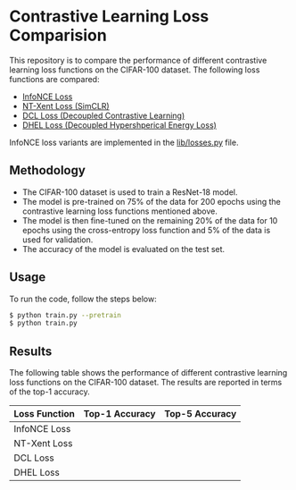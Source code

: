 # Contrastive Learning Loss Comparision

This repository is to compare the performance of different contrastive learning loss functions on the CIFAR-100 dataset. The following loss functions are compared:
* [InfoNCE Loss](https://arxiv.org/pdf/1807.03748v2 "Representation Learning with Contrastive Predictive Coding")
* [NT-Xent Loss (SimCLR)](https://arxiv.org/abs/2002.05709 "A Simple Framework for Contrastive Learning of Visual Representations")
* [DCL Loss (Decoupled Contrastive Learning)](https://arxiv.org/abs/2110.06848 "Decoupled Contrastive Learning")
* [DHEL Loss (Decoupled Hypershperical Energy Loss)](https://arxiv.org/abs/2405.18045 "Bridging Mini-Batch and Asymptotic Analysis in Contrastive Learning: From InfoNCE to Kernel-Based Losses")

InfoNCE loss variants are implemented in the [lib/losses.py](lib/losses.py) file.

## Methodology
* The CIFAR-100 dataset is used to train a ResNet-18 model. 
* The model is pre-trained on 75% of the data for 200 epochs using the contrastive learning loss functions mentioned above.
* The model is then fine-tuned on the remaining 20% of the data for 10 epochs using the cross-entropy loss function and 5% of the data is used for validation.
* The accuracy of the model is evaluated on the test set.

## Usage
To run the code, follow the steps below:
```bash
$ python train.py --pretrain
$ python train.py
```

## Results
The following table shows the performance of different contrastive learning loss functions on the CIFAR-100 dataset. The results are reported in terms of the top-1 accuracy.

| Loss Function | Top-1 Accuracy | Top-5 Accuracy |
| ------------- | -------------- | -------------- |
| InfoNCE Loss  |                |                |
| NT-Xent Loss  |                |                |
| DCL Loss      |                |                |
| DHEL Loss     |                |                |